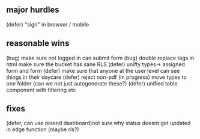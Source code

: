 ## major hurdles

(defer) "sign" in browser / mobile

## reasonable wins

(bug) make sure not logged in can submit form
(bug) double replace tags in html
make sure the bucket has sane RLS
(defer) unifty types-> assigned form and form
(defer) make sure that anyone at the user level can see things in their daycare
(defer) reject non-pdf
(in progress) move types to one folder (can we not just autogenerate these?)
(defer) unified table component with filtering etc

## fixes

(defer, can use resend dashboard)not sure why status doesnt get updated in edge function (maybe rls?)
